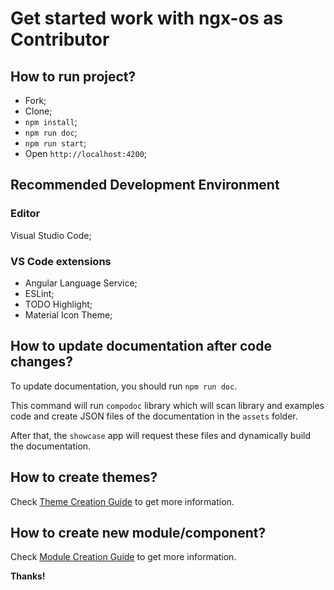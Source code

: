 # Get started work with ngx-os as Contributor

## How to run project?

- Fork;
- Clone;
- `npm install`;
- `npm run doc`;
- `npm run start`;
- Open `http://localhost:4200`;

## Recommended Development Environment

### Editor

Visual Studio Code;

### VS Code extensions

- Angular Language Service;
- ESLint;
- TODO Highlight;
- Material Icon Theme;

## How to update documentation after code changes?

To update documentation, you should run `npm run doc`.

This command will run `compodoc` library which will scan library and examples code
and create JSON files of the documentation in the `assets` folder.

After that, the `showcase` app will request these files and dynamically build the documentation.

## How to create themes?

Check [Theme Creation Guide](https://github.com/dreyliky/ngx-os/blob/master/src/docs/contributor/theme-creation-guide.md)
to get more information.

## How to create new module/component?

Check [Module Creation Guide](https://github.com/dreyliky/ngx-os/blob/master/src/docs/contributor/module-creation-guide.md)
to get more information.

**Thanks!**
